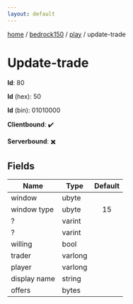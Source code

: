 ```yaml
---
layout: default
---
```


[home](/)  /  [bedrock150](/protocol/bedrock150)  /  [play](/protocol/bedrock150/play)  /  update-trade

# Update-trade

**Id**: 80

**Id** (hex): 50

**Id** (bin): 01010000

**Clientbound**: ✔️

**Serverbound**: ✖️

## Fields

Name | Type | Default
---|---|:---:
window | ubyte | 
window type | ubyte | 15
? | varint | 
? | varint | 
willing | bool | 
trader | varlong | 
player | varlong | 
display name | string | 
offers | bytes | 

